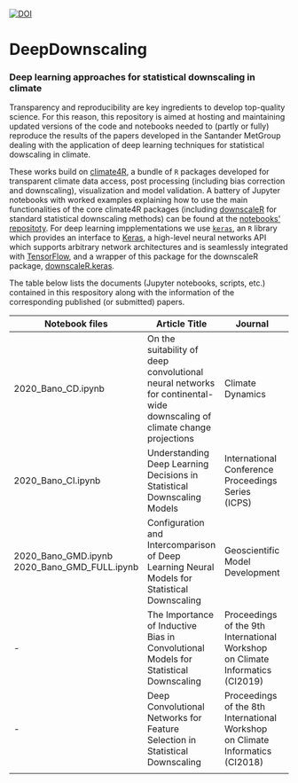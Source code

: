 [![DOI](https://zenodo.org/badge/DOI/10.5281/zenodo.3731351.svg)](https://doi.org/10.5281/zenodo.3731351)

# DeepDownscaling
### Deep learning approaches for statistical downscaling in climate

Transparency and reproducibility are key ingredients to develop top-quality science. For this reason, this repository is aimed at hosting and maintaining updated versions of the code and notebooks needed to (partly or fully) reproduce the results of the papers developed in the Santander MetGroup dealing with the application of deep learning techniques for statistical dowscaling in climate.

These works build on [climate4R](https://github.com/SantanderMetGroup/climate4R), a bundle of `R` packages developed for transparent climate data access, post processing (including bias correction and downscaling), visualization and model validation. A battery of Jupyter notebooks with worked examples explaining how to use the main functionalities of the core climate4R packages (including [downscaleR](https://github.com/SantanderMetGroup/downscaleR) for standard statistical downscaling methods) can be found at the [notebooks' repositoty](https://github.com/SantanderMetGroup/notebooks).
For deep learning impplementations we use [`keras`](https://cran.r-project.org/web/packages/keras/index.html), an `R` library which provides an interface to [Keras](https://keras.io), a high-level neural networks API which supports arbitrary network architectures and is seamlessly integrated with [TensorFlow](https://www.tensorflow.org), and a wrapper of this package for the downscaleR package, [downscaleR.keras](https://github.com/SantanderMetGroup/downscaleR.keras).

The table below lists the documents (Jupyter notebooks, scripts, etc.) contained in this respository along with the information of the corresponding published (or submitted) papers.
 
| Notebook files  | Article Title | Journal | Paper files 	
|---|---|---|---
| 2020_Bano_CD.ipynb | On the suitability of deep convolutional neural networks for continental-wide downscaling of climate change projections | Climate Dynamics | 	-
| 2020_Bano_CI.ipynb | Understanding Deep Learning Decisions in Statistical Downscaling Models | International Conference Proceedings Series (ICPS) | 	https://doi.org/10.1145/3429309.3429321
| 2020_Bano_GMD.ipynb 2020_Bano_GMD_FULL.ipynb | Configuration and Intercomparison of Deep Learning Neural Models for Statistical Downscaling | Geoscientific Model Development | 	https://doi.org/10.5194/gmd-2019-278
| - | The Importance of Inductive Bias in Convolutional Models for Statistical Downscaling | Proceedings of the 9th International Workshop on Climate Informatics (CI2019) | 2019_Bano_CI.pdf
| - | Deep Convolutional Networks for Feature Selection in Statistical Downscaling | Proceedings of the 8th International Workshop on Climate Informatics (CI2018) | 2018_Bano_CI.pdf
|  |  |  |
